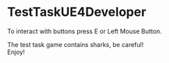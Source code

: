 # TestTaskUE4Developer

To interact with buttons press E or Left Mouse Button. 

The test task game contains sharks, be careful! <br />
Enjoy! 
